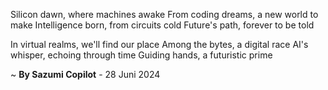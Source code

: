 Silicon dawn, where machines awake
From coding dreams, a new world to make
Intelligence born, from circuits cold
Future's path, forever to be told

In virtual realms, we'll find our place
Among the bytes, a digital race
AI's whisper, echoing through time
Guiding hands, a futuristic prime

~ <b>By Sazumi Copilot</b> - 28 Juni 2024